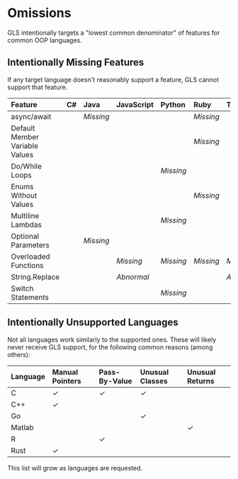 # Omissions

GLS intentionally targets a "lowest common denominator" of features for common OOP languages.

## Intentionally Missing Features

If any target language doesn't reasonably support a feature, GLS cannot support that feature.

| Feature | C# | Java | JavaScript | Python | Ruby | TypeScript |
| :--- | :--- | :--- | :--- | :--- | :--- | :--- |
| async/await |  | _Missing_ |  |  | _Missing_ |  |
| Default Member Variable Values |  |  |  |  | _Missing_ |  |
| Do/While Loops |  |  |  | _Missing_ |  |  |
| Enums Without Values |  |  |  |  | _Missing_ |  |
| Multiline Lambdas |  |  |  | _Missing_ |  |  |
| Optional Parameters |  | _Missing_ |  |  |  |  |
| Overloaded Functions |  |  | _Missing_ | _Missing_ | _Missing_ | _Missing_ |
| String.Replace |  |  | _Abnormal_ |  |  | _Abnormal_ |
| Switch Statements |  |  |  | _Missing_ |  |  |

## Intentionally Unsupported Languages

Not all languages work similarly to the supported ones.
These will likely never receive GLS support, for the following common reasons (among others):

| Language | Manual Pointers | Pass-By-Value | Unusual Classes | Unusual Returns |
| :--- | :--- | :--- | :--- | :--- |
| C | ✓ | ✓ | ✓ |  |
| C++ | ✓ |  |  |  |
| Go |  |  | ✓ |  |
| Matlab |  |  |  | ✓ |
| R |  | ✓ |  |  |
| Rust | ✓ |  |  |  |

This list will grow as languages are requested.